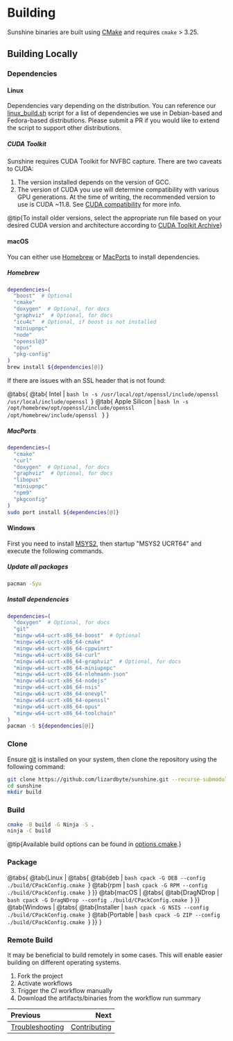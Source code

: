 # Building
Sunshine binaries are built using [CMake](https://cmake.org) and requires `cmake` > 3.25.

## Building Locally

### Dependencies

#### Linux
Dependencies vary depending on the distribution. You can reference our
[linux_build.sh](https://github.com/LizardByte/Sunshine/blob/master/scripts/linux_build.sh) script for a list of
dependencies we use in Debian-based and Fedora-based distributions. Please submit a PR if you would like to extend the
script to support other distributions.

##### CUDA Toolkit
Sunshine requires CUDA Toolkit for NVFBC capture. There are two caveats to CUDA:

1. The version installed depends on the version of GCC.
2. The version of CUDA you use will determine compatibility with various GPU generations.
   At the time of writing, the recommended version to use is CUDA ~11.8.
   See [CUDA compatibility](https://docs.nvidia.com/deploy/cuda-compatibility/index.html) for more info.

@tip{To install older versions, select the appropriate run file based on your desired CUDA version and architecture
according to [CUDA Toolkit Archive](https://developer.nvidia.com/cuda-toolkit-archive)}

#### macOS
You can either use [Homebrew](https://brew.sh) or [MacPorts](https://www.macports.org) to install dependencies.

##### Homebrew
```bash
dependencies=(
  "boost"  # Optional
  "cmake"
  "doxygen"  # Optional, for docs
  "graphviz"  # Optional, for docs
  "icu4c"  # Optional, if boost is not installed
  "miniupnpc"
  "node"
  "openssl@3"
  "opus"
  "pkg-config"
)
brew install ${dependencies[@]}
```

If there are issues with an SSL header that is not found:

@tabs{
  @tab{ Intel | ```bash
    ln -s /usr/local/opt/openssl/include/openssl /usr/local/include/openssl
    ```}
  @tab{ Apple Silicon | ```bash
    ln -s /opt/homebrew/opt/openssl/include/openssl /opt/homebrew/include/openssl
    ```
  }
}

##### MacPorts
```bash
dependencies=(
  "cmake"
  "curl"
  "doxygen"  # Optional, for docs
  "graphviz"  # Optional, for docs
  "libopus"
  "miniupnpc"
  "npm9"
  "pkgconfig"
)
sudo port install ${dependencies[@]}
```

#### Windows
First you need to install [MSYS2](https://www.msys2.org), then startup "MSYS2 UCRT64" and execute the following
commands.

##### Update all packages
```bash
pacman -Syu
```

##### Install dependencies
```bash
dependencies=(
  "doxygen"  # Optional, for docs
  "git"
  "mingw-w64-ucrt-x86_64-boost"  # Optional
  "mingw-w64-ucrt-x86_64-cmake"
  "mingw-w64-ucrt-x86_64-cppwinrt"
  "mingw-w64-ucrt-x86_64-curl"
  "mingw-w64-ucrt-x86_64-graphviz"  # Optional, for docs
  "mingw-w64-ucrt-x86_64-miniupnpc"
  "mingw-w64-ucrt-x86_64-nlohmann-json"
  "mingw-w64-ucrt-x86_64-nodejs"
  "mingw-w64-ucrt-x86_64-nsis"
  "mingw-w64-ucrt-x86_64-onevpl"
  "mingw-w64-ucrt-x86_64-openssl"
  "mingw-w64-ucrt-x86_64-opus"
  "mingw-w64-ucrt-x86_64-toolchain"
)
pacman -S ${dependencies[@]}
```

### Clone
Ensure [git](https://git-scm.com) is installed on your system, then clone the repository using the following command:

```bash
git clone https://github.com/lizardbyte/sunshine.git --recurse-submodules
cd sunshine
mkdir build
```

### Build

```bash
cmake -B build -G Ninja -S .
ninja -C build
```

@tip{Available build options can be found in
[options.cmake](https://github.com/LizardByte/Sunshine/blob/master/cmake/prep/options.cmake).}

### Package

@tabs{
  @tab{Linux | @tabs{
    @tab{deb | ```bash
      cpack -G DEB --config ./build/CPackConfig.cmake
      ```}
    @tab{rpm | ```bash
      cpack -G RPM --config ./build/CPackConfig.cmake
      ```}
  }}
  @tab{macOS | @tabs{
    @tab{DragNDrop | ```bash
      cpack -G DragNDrop --config ./build/CPackConfig.cmake
      ```}
  }}
  @tab{Windows | @tabs{
    @tab{Installer | ```bash
      cpack -G NSIS --config ./build/CPackConfig.cmake
      ```}
    @tab{Portable | ```bash
      cpack -G ZIP --config ./build/CPackConfig.cmake
      ```}
  }}
}

### Remote Build
It may be beneficial to build remotely in some cases. This will enable easier building on different operating systems.

1. Fork the project
2. Activate workflows
3. Trigger the *CI* workflow manually
4. Download the artifacts/binaries from the workflow run summary

<div class="section_buttons">

| Previous                              |                            Next |
|:--------------------------------------|--------------------------------:|
| [Troubleshooting](troubleshooting.md) | [Contributing](contributing.md) |

</div>

<details style="display: none;">
  <summary></summary>
  [TOC]
</details>
